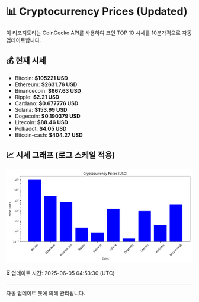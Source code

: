 
# 📊 Cryptocurrency Prices (Updated)

이 리포지토리는 CoinGecko API를 사용하여 코인 TOP 10 시세를 10분가격으로 자동 업데이트합니다.

## 💰 현재 시세
- Bitcoin: **$105221 USD**
- Ethereum: **$2631.76 USD**
- Binancecoin: **$667.63 USD**
- Ripple: **$2.21 USD**
- Cardano: **$0.677776 USD**
- Solana: **$153.99 USD**
- Dogecoin: **$0.190379 USD**
- Litecoin: **$88.46 USD**
- Polkadot: **$4.05 USD**
- Bitcoin-cash: **$404.27 USD**

## 📈 시세 그래프 (로그 스케일 적용)
![Crypto Prices](crypto_prices.png)

⏳ 업데이트 시간: 2025-06-05 04:53:30 (UTC)

---
자동 업데이트 봇에 의해 관리됩니다.

